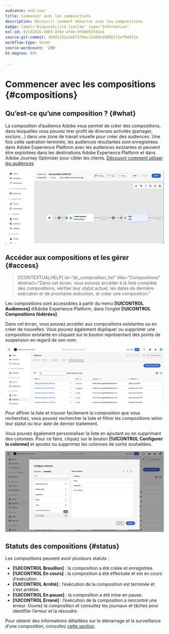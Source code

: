 ```yaml
---
audience: end-user
title: Commencer avec les compositions
description: Découvrir comment démarrer avec les compositions
badge: label="Disponibilité limitée" type="Informative"
exl-id: 92142d16-3483-4f6e-afde-9f88d5d7d1c4
source-git-commit: 3b891232a3a671f8ec12e06b19086f12ef849f1e
workflow-type: tm+mt
source-wordcount: '290'
ht-degree: 89%

---
```


# Commencer avec les compositions {#compositions}

## Qu’est-ce qu’une composition ? {#what}

La composition d’audience Adobe vous permet de créer des compositions, dans lesquelles vous pouvez tirer profit de diverses activités (partager, exclure…) dans une zone de travail visuelle pour créer des audiences. Une fois cette opération terminée, les audiences résultantes sont enregistrées dans Adobe Experience Platform avec les audiences existantes et peuvent être exploitées dans les destinations Adobe Experience Platform et dans Adobe Journey Optimizer pour cibler les clients. [Découvrir comment utiliser les audiences](../start/audiences.md)

![](assets/composition-example.png)

## Accéder aux compositions et les gérer {#access}

>[!CONTEXTUALHELP]
>id="dc_composition_list"
>title="Compositions"
>abstract="Dans cet écran, vous pouvez accéder à la liste complète des compositions, vérifier leur statut actuel, les dates de dernière exécution et de prochaine exécution, et créer une composition."

Les compositions sont accessibles à partir du menu **[!UICONTROL Audiences]** d’Adobe Experience Platform, dans l’onglet **[!UICONTROL Compositions fédérées]**.

Dans cet écran, vous pouvez accéder aux compositions existantes ou en créer de nouvelles. Vous pouvez également dupliquer ou supprimer une composition existante en cliquant sur le bouton représentant des points de suspension en regard de son nom.

![](assets/compositions-list.png)

Pour affiner la liste et trouver facilement la composition que vous recherchez, vous pouvez rechercher la liste et filtrer les compositions selon leur statut ou leur date de dernier traitement.

Vous pouvez également personnaliser la liste en ajoutant ou en supprimant des colonnes. Pour ce faire, cliquez sur le bouton **[!UICONTROL Configurer la colonne]** et ajoutez ou supprimez les colonnes de sortie souhaitées.

![](assets/compositions-columns.png)

## Statuts des compositions {#status}

Les compositions peuvent avoir plusieurs statuts :

* **[!UICONTROL Brouillon]** : la composition a été créée et enregistrée.
* **[!UICONTROL En cours]** : la composition a été effectuée et est en cours d’exécution.
* **[!UICONTROL Arrêté]** : l’exécution de la composition est terminée et s’est arrêtée.
* **[!UICONTROL En pause]** : la composition a été mise en pause.
* **[!UICONTROL Erroné]** : l’exécution de la composition a rencontré une erreur. Ouvrez la composition et consultez les journaux et tâches pour identifier l’erreur et la résoudre.

Pour obtenir des informations détaillées sur le démarrage et la surveillance d’une composition, consultez [cette section](../compositions/start-monitor-composition.md).
